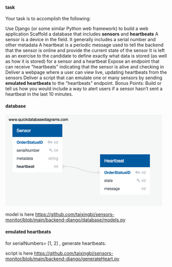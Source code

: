 

#### task

Your task is to accomplish the following:

Use Django (or some similar Python web framework) to build a web application
Scaffold a database that includes **sensors** and **heartbeats**
A sensor is a device in the field. It generally includes a serial number and other metadata
A heartbeat is a periodic message used to tell the backend that the sensor is online and provide the current state of the sensor
It is left as an exercise to the candidate to define exactly what data is stored (as well as how it is stored) for a sensor and a heartbeat
Expose an endpoint that can receive "heartbeats" indicating that the sensor is alive and checking in
Deliver a webpage where a user can view live, updating heartbeats from the sensors
Deliver a script that can emulate one or many sensors by sending **emulated heartbeats** to the "heartbeats" endpoint.
Bonus Points: Build or tell us how you would include a way to alert users if a sensor hasn’t sent a heartbeat in the last 10 minutes.

#### database

![alt text](https://github.com/taixingbi/sensors-monitor/blob/main/backend-django/QuickDBD-export.png)

model is here https://github.com/taixingbi/sensors-monitor/blob/main/backend-django/database/models.py


#### emulated heartbeats
for serialNumbers= [1, 2] , generate heartbeats. 

script is here https://github.com/taixingbi/sensors-monitor/blob/main/backend-django/generateHeart.py



